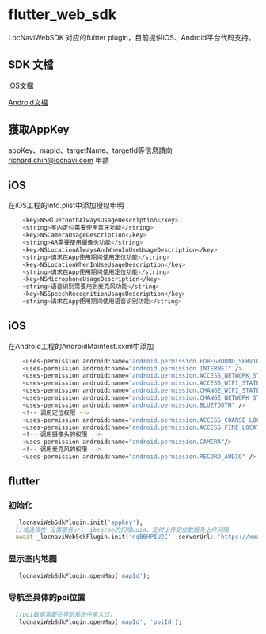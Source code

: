 # flutter_web_sdk
LocNaviWebSDK 对应的fultter plugin，目前提供iOS、Android平台代码支持。

## SDK 文檔

[iOS文檔](https://github.com/locnavi/locnavi-websdk-ios/blob/master/README.md)

[Android文檔](https://github.com/locnavi/IndoorNavigationAndroidWebSDK/blob/main/README.md)

## 獲取AppKey
appKey、mapId、targetName、targetId等信息請向 richard.chin@locnavi.com 申請

## iOS
在iOS工程的info.plist中添加授权申明

```bash
    <key>NSBluetoothAlwaysUsageDescription</key>
	<string>室内定位需要使用蓝牙功能</string>
	<key>NSCameraUsageDescription</key>
	<string>AR需要使用摄像头功能</string>
	<key>NSLocationAlwaysAndWhenInUseUsageDescription</key>
	<string>请求在App使用期间使用定位功能</string>
	<key>NSLocationWhenInUseUsageDescription</key>
	<string>请求在App使用期间使用定位功能</string>
	<key>NSMicrophoneUsageDescription</key>
	<string>语音识别需要用到麦克风功能</string>
	<key>NSSpeechRecognitionUsageDescription</key>
	<string>请求在App使用期间使用语音识别功能</string>
  ```

## iOS
在Android工程的AndroidMainfest.xxml中添加

```bash
    <uses-permission android:name="android.permission.FOREGROUND_SERVICE"/>
    <uses-permission android:name="android.permission.INTERNET" />
    <uses-permission android:name="android.permission.ACCESS_NETWORK_STATE" />
    <uses-permission android:name="android.permission.ACCESS_WIFI_STATE" />
    <uses-permission android:name="android.permission.CHANGE_WIFI_STATE" />
    <uses-permission android:name="android.permission.CHANGE_NETWORK_STATE" />
    <uses-permission android:name="android.permission.BLUETOOTH" />
    <!-- 调用定位权限 -->
    <uses-permission android:name="android.permission.ACCESS_COARSE_LOCATION" />
    <uses-permission android:name="android.permission.ACCESS_FINE_LOCATION" />
    <!-- 调用摄像头的权限 -->
    <uses-permission android:name="android.permission.CAMERA"/>
    <!-- 调用麦克风的权限 -->
    <uses-permission android:name="android.permission.RECORD_AUDIO" />
```

## flutter

### 初始化
```dart
  _locnaviWebSdkPlugin.init('appkey');
  //或选择性 设置服务url、ibeacon的扫描uuid、定时上传定位数据及上传间隔
  await _locnaviWebSdkPlugin.init('nqB6HPIU2C', serverUrl: 'https://xxx.com', uuids: ['uuid1', 'uuid2'], uploadApi: 'https://xxx.com', uploadInterval: 1000);
```

### 显示室内地图
```dart
  _locnaviWebSdkPlugin.openMap('mapId');
```

### 导航至具体的poi位置
```dart
  //poi数据需要在导航系统中录入过，
  _locnaviWebSdkPlugin.openMap('mapId', 'poiId');
```
    
